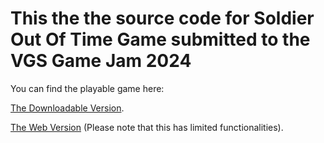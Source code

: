 # This the the source code for Soldier Out Of Time Game submitted to the VGS Game Jam 2024
You can find the playable game here:

  [The Downloadable Version](https://mogmy.itch.io/soldier-out-of-time).

  
  [The Web Version](https://mogmy.itch.io/soldier-out-of-time-web-version) (Please note that this has limited functionalities).
